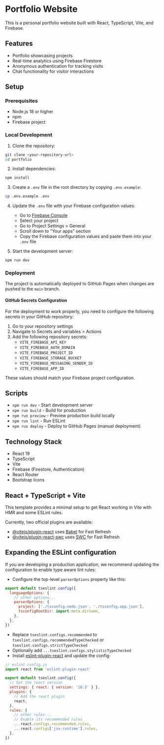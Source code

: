 # Portfolio Website

This is a personal portfolio website built with React, TypeScript, Vite, and Firebase.

## Features

- Portfolio showcasing projects
- Real-time analytics using Firebase Firestore
- Anonymous authentication for tracking visits
- Chat functionality for visitor interactions

## Setup

### Prerequisites

- Node.js 18 or higher
- npm
- Firebase project

### Local Development

1. Clone the repository:
```bash
git clone <your-repository-url>
cd portfolio
```

2. Install dependencies:
```bash
npm install
```

3. Create a `.env` file in the root directory by copying `.env.example`:
```bash
cp .env.example .env
```

4. Update the `.env` file with your Firebase configuration values:
   - Go to [Firebase Console](https://console.firebase.google.com/)
   - Select your project
   - Go to Project Settings > General
   - Scroll down to "Your apps" section
   - Copy the Firebase configuration values and paste them into your `.env` file

5. Start the development server:
```bash
npm run dev
```

### Deployment

The project is automatically deployed to GitHub Pages when changes are pushed to the `main` branch.

#### GitHub Secrets Configuration

For the deployment to work properly, you need to configure the following secrets in your GitHub repository:

1. Go to your repository settings
2. Navigate to Secrets and variables > Actions
3. Add the following repository secrets:
   - `VITE_FIREBASE_API_KEY`
   - `VITE_FIREBASE_AUTH_DOMAIN`
   - `VITE_FIREBASE_PROJECT_ID`
   - `VITE_FIREBASE_STORAGE_BUCKET`
   - `VITE_FIREBASE_MESSAGING_SENDER_ID`
   - `VITE_FIREBASE_APP_ID`

These values should match your Firebase project configuration.

## Scripts

- `npm run dev` - Start development server
- `npm run build` - Build for production
- `npm run preview` - Preview production build locally
- `npm run lint` - Run ESLint
- `npm run deploy` - Deploy to GitHub Pages (manual deployment)

## Technology Stack

- React 19
- TypeScript
- Vite
- Firebase (Firestore, Authentication)
- React Router
- Bootstrap Icons

## React + TypeScript + Vite

This template provides a minimal setup to get React working in Vite with HMR and some ESLint rules.

Currently, two official plugins are available:

- [@vitejs/plugin-react](https://github.com/vitejs/vite-plugin-react/blob/main/packages/plugin-react/README.md) uses [Babel](https://babeljs.io/) for Fast Refresh
- [@vitejs/plugin-react-swc](https://github.com/vitejs/vite-plugin-react-swc) uses [SWC](https://swc.rs/) for Fast Refresh

## Expanding the ESLint configuration

If you are developing a production application, we recommend updating the configuration to enable type aware lint rules:

- Configure the top-level `parserOptions` property like this:

```js
export default tseslint.config({
  languageOptions: {
    // other options...
    parserOptions: {
      project: ['./tsconfig.node.json', './tsconfig.app.json'],
      tsconfigRootDir: import.meta.dirname,
    },
  },
})
```

- Replace `tseslint.configs.recommended` to `tseslint.configs.recommendedTypeChecked` or `tseslint.configs.strictTypeChecked`
- Optionally add `...tseslint.configs.stylisticTypeChecked`
- Install [eslint-plugin-react](https://github.com/jsx-eslint/eslint-plugin-react) and update the config:

```js
// eslint.config.js
import react from 'eslint-plugin-react'

export default tseslint.config({
  // Set the react version
  settings: { react: { version: '18.3' } },
  plugins: {
    // Add the react plugin
    react,
  },
  rules: {
    // other rules...
    // Enable its recommended rules
    ...react.configs.recommended.rules,
    ...react.configs['jsx-runtime'].rules,
  },
})
```
